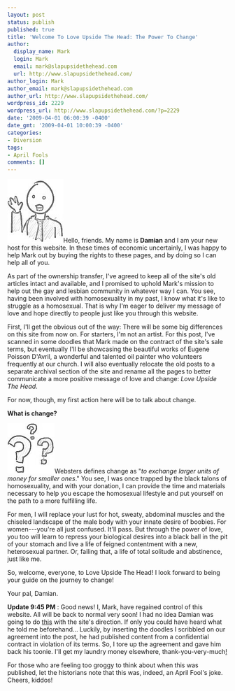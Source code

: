 ```yaml
---
layout: post
status: publish
published: true
title: 'Welcome To Love Upside The Head: The Power To Change'
author:
  display_name: Mark
  login: Mark
  email: mark@slapupsidethehead.com
  url: http://www.slapupsidethehead.com/
author_login: Mark
author_email: mark@slapupsidethehead.com
author_url: http://www.slapupsidethehead.com/
wordpress_id: 2229
wordpress_url: http://www.slapupsidethehead.com/?p=2229
date: '2009-04-01 06:00:39 -0400'
date_gmt: '2009-04-01 10:00:39 -0400'
categories:
- Diversion
tags:
- April Fools
comments: []
---
```

![234nfj.jpg](/wp-content/media/2009/04/damian-helps-you-change.jpg "234nfj.jpg")Hello, friends. My name is **Damian** and I am your new host for this website. In these times of economic uncertainly, I was happy to help Mark out by buying the rights to these pages, and by doing so I can help all of you.

As part of the ownership transfer, I've agreed to keep all of the site's old articles intact and available, and I promised to uphold Mark's mission to help out the gay and lesbian community in whatever way I can. You see, having been involved with homosexuality in my past, I know what it's like to struggle as a homosexual. That is why I'm eager to deliver my message of love and hope directly to people just like you through this website.

First, I'll get the obvious out of the way: There will be some big differences on this site from now on. For starters, I'm not an artist. For this post, I've scanned in some doodles that Mark made on the contract of the site's sale terms, but eventually I'll be showcasing the beautiful works of Eugene Poisson D'Avril, a wonderful and talented oil painter who volunteers frequently at our church. I will also eventually relocate the old posts to a separate archival section of the site and rename all the pages to better communicate a more positive message of love and change: _Love Upside The Head_.

For now, though, my first action here will be to talk about change.

**What is change?**

![3478hsj.jpg](/wp-content/media/2009/04/what-is-chage.jpg "3478hsj.jpg")Websters defines change as "_to exchange larger units of money for smaller ones_." You see, I was once trapped by the black talons of homosexuality, and with your donation, I can provide the time and materials necessary to help you escape the homosexual lifestyle and put yourself on the path to a more fulfilling life.

For men, I will replace your lust for hot, sweaty, abdominal muscles and the chiseled landscape of the male body with your innate desire of boobies. For women---you're all just confused. It'll pass. But through the power of love, you too will learn to repress your biological desires into a black ball in the pit of your stomach and live a life of feigned contentment with a new, heterosexual partner. Or, failing that, a life of total solitude and abstinence, just like me.

So, welcome, everyone, to Love Upside The Head! I look forward to being your guide on the journey to change!

Your pal, Damian.

**Update 9:45 PM** : Good news! I, Mark, have regained control of this website. All will be back to normal very soon! I had no idea Damian was going to do [this](http://www.slapupsidethehead.com/2009/04/love-upside-the-head/love-upside-the-head-screenshot/ "What a monstrosity!") with the site's direction. If only you could have heard what he told me beforehand... Luckily, by inserting the doodles I scribbled on our agreement into the post, he had published content from a confidential contract in violation of its terms. So, I tore up the agreement and gave him back his toonie. I'll get my laundry money elsewhere, thank-you-very-much[!](http://www.slapupsidethehead.com/2009/04/love-upside-the-head/how-to-love-screenshot/ "How to love...")

For those who are feeling too groggy to think about when this was published, let the historians note that this was, indeed, an April Fool's joke. Cheers, kiddos!

